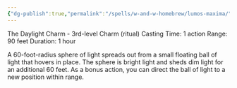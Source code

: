 ```yaml
---
{"dg-publish":true,"permalink":"/spells/w-and-w-homebrew/lumos-maxima/"}
---
```


The Daylight Charm - 3rd-level Charm (ritual) 
Casting Time: 1 action 
Range: 90 feet 
Duration: 1 hour 

A 60-foot-radius sphere of light spreads out from a small floating ball of light that hovers in place. The sphere is bright light and sheds dim light for an additional 60 feet. As a bonus action, you can direct the ball of light to a new position within range.